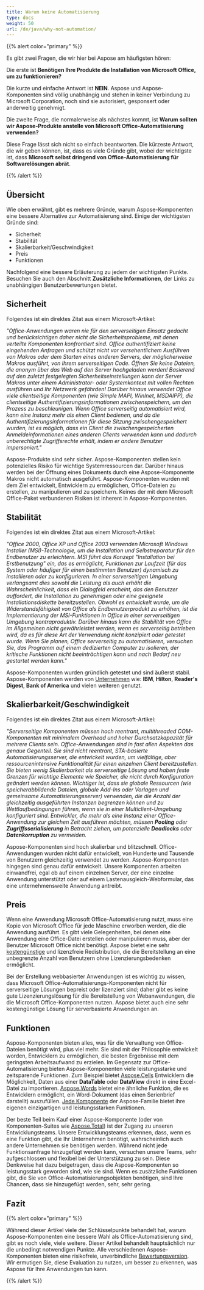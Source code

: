 ```yaml
---
title: Warum keine Automatisierung
type: docs
weight: 50
url: /de/java/why-not-automation/
---
```


{{% alert color="primary" %}} 

Es gibt zwei Fragen, die wir hier bei Aspose am häufigsten hören: 

Die erste ist **Benötigen Ihre Produkte die Installation von Microsoft Office, um zu funktionieren?** 

Die kurze und einfache Antwort ist **NEIN**. Aspose und Aspose-Komponenten sind völlig unabhängig und stehen in keiner Verbindung zu Microsoft Corporation, noch sind sie autorisiert, gesponsert oder anderweitig genehmigt. 

Die zweite Frage, die normalerweise als nächstes kommt, ist **Warum sollten wir Aspose-Produkte anstelle von Microsoft Office-Automatisierung verwenden?** 

Diese Frage lässt sich nicht so einfach beantworten. Die kürzeste Antwort, die wir geben können, ist, dass es viele Gründe gibt, wobei der wichtigste ist, dass **Microsoft selbst dringend von Office-Automatisierung für Softwarelösungen abrät**. 

{{% /alert %}} 
## **Übersicht**
Wie oben erwähnt, gibt es mehrere Gründe, warum Aspose-Komponenten eine bessere Alternative zur Automatisierung sind. Einige der wichtigsten Gründe sind: 

- Sicherheit
- Stabilität
- Skalierbarkeit/Geschwindigkeit
- Preis
- Funktionen

Nachfolgend eine bessere Erläuterung zu jedem der wichtigsten Punkte. Besuchen Sie auch den Abschnitt **Zusätzliche Informationen**, der Links zu unabhängigen Benutzerbewertungen bietet. 
## **Sicherheit**
Folgendes ist ein direktes Zitat aus einem Microsoft-Artikel: 

*"Office-Anwendungen waren nie für den serverseitigen Einsatz gedacht und berücksichtigen daher nicht die Sicherheitsprobleme, mit denen verteilte Komponenten konfrontiert sind. Office authentifiziert keine eingehenden Anfragen und schützt nicht vor versehentlichem Ausführen von Makros oder dem Starten eines anderen Servers, der möglicherweise Makros ausführt, von Ihrem serverseitigen Code. Öffnen Sie keine Dateien, die anonym über das Web auf den Server hochgeladen werden! Basierend auf den zuletzt festgelegten Sicherheitseinstellungen kann der Server Makros unter einem Administrator- oder Systemkontext mit vollen Rechten ausführen und Ihr Netzwerk gefährden! Darüber hinaus verwendet Office viele clientseitige Komponenten (wie Simple MAPI, WinInet, MSDAIPP), die clientseitige Authentifizierungsinformationen zwischenspeichern, um den Prozess zu beschleunigen. Wenn Office serverseitig automatisiert wird, kann eine Instanz mehr als einen Client bedienen, und da die Authentifizierungsinformationen für diese Sitzung zwischengespeichert wurden, ist es möglich, dass ein Client die zwischengespeicherten Anmeldeinformationen eines anderen Clients verwenden kann und dadurch unberechtigte Zugriffsrechte erhält, indem er andere Benutzer impersoniert."* 

Aspose-Produkte sind sehr sicher. Aspose-Komponenten stellen kein potenzielles Risiko für wichtige Systemressourcen dar. Darüber hinaus werden bei der Öffnung eines Dokuments durch eine Aspose-Komponente Makros nicht automatisch ausgeführt. Aspose-Komponenten wurden mit dem Ziel entwickelt, Entwicklern zu ermöglichen, Office-Dateien zu erstellen, zu manipulieren und zu speichern. Keines der mit dem Microsoft Office-Paket verbundenen Risiken ist inherent in Aspose-Komponenten. 
## **Stabilität**
Folgendes ist ein direktes Zitat aus einem Microsoft-Artikel: 

*"Office 2000, Office XP und Office 2003 verwenden Microsoft Windows Installer (MSI)-Technologie, um die Installation und Selbstreparatur für den Endbenutzer zu erleichtern. MSI führt das Konzept "Installation bei Erstbenutzung" ein, das es ermöglicht, Funktionen zur Laufzeit (für das System oder häufiger für einen bestimmten Benutzer) dynamisch zu installieren oder zu konfigurieren. In einer serverseitigen Umgebung verlangsamt dies sowohl die Leistung als auch erhöht die Wahrscheinlichkeit, dass ein Dialogfeld erscheint, das den Benutzer auffordert, die Installation zu genehmigen oder eine geeignete Installationsdiskette bereitzustellen. Obwohl es entwickelt wurde, um die Widerstandsfähigkeit von Office als Endbenutzerprodukt zu erhöhen, ist die Implementierung der MSI-Funktionen in Office in einer serverseitigen Umgebung kontraproduktiv. Darüber hinaus kann die Stabilität von Office im Allgemeinen nicht gewährleistet werden, wenn es serverseitig betrieben wird, da es für diese Art der Verwendung nicht konzipiert oder getestet wurde. Wenn Sie planen, Office serverseitig zu automatisieren, versuchen Sie, das Programm auf einem dedizierten Computer zu isolieren, der kritische Funktionen nicht beeinträchtigen kann und nach Bedarf neu gestartet werden kann."* 

Aspose-Komponenten wurden gründlich getestet und sind äußerst stabil. Aspose-Komponenten werden von [Unternehmen](https://about.aspose.com/customers) wie: **IBM**, **Hilton**, **Reader's Digest**, **Bank of America** und vielen weiteren genutzt. 
## **Skalierbarkeit/Geschwindigkeit**
Folgendes ist ein direktes Zitat aus einem Microsoft-Artikel: 

*"Serverseitige Komponenten müssen hoch reentrant, multithreaded COM-Komponenten mit minimalem Overhead und hoher Durchsatzkapazität für mehrere Clients sein. Office-Anwendungen sind in fast allen Aspekten das genaue Gegenteil. Sie sind nicht reentrant, STA-basierte Automatisierungsserver, die entwickelt wurden, um vielfältige, aber ressourcenintensive Funktionalität für einen einzelnen Client bereitzustellen. Sie bieten wenig Skalierbarkeit als serverseitige Lösung und haben feste Grenzen für wichtige Elemente wie Speicher, die nicht durch Konfiguration geändert werden können. Wichtiger ist, dass sie globale Ressourcen (wie speicherabbildende Dateien, globale Add-Ins oder Vorlagen und gemeinsame Automatisierungsserver) verwenden, die die Anzahl der gleichzeitig ausgeführten Instanzen begrenzen können und zu Wettlaufbedingungen führen, wenn sie in einer Multiclient-Umgebung konfiguriert sind. Entwickler, die mehr als eine Instanz einer Office-Anwendung zur gleichen Zeit ausführen möchten, müssen* ***Pooling*** *oder* ***Zugriffsserialisierung*** *in Betracht ziehen, um potenzielle* ***Deadlocks*** *oder* ***Datenkorruption*** *zu vermeiden.* 

Aspose-Komponenten sind hoch skalierbar und blitzschnell. Office-Anwendungen wurden nicht dafür entwickelt, von Hunderte und Tausende von Benutzern gleichzeitig verwendet zu werden. Aspose-Komponenten hingegen sind genau dafür entwickelt. Unsere Komponenten arbeiten einwandfrei, egal ob auf einem einzelnen Server, der eine einzelne Anwendung unterstützt oder auf einem Lastenausgleich-Webformular, das eine unternehmensweite Anwendung antreibt. 
## **Preis**
Wenn eine Anwendung Microsoft Office-Automatisierung nutzt, muss eine Kopie von Microsoft Office für jede Maschine erworben werden, die die Anwendung ausführt. Es gibt viele Gelegenheiten, bei denen eine Anwendung eine Office-Datei erstellen oder manipulieren muss, aber der Benutzer Microsoft Office nicht benötigt. Aspose bietet eine sehr [kostengünstige](https://purchase.aspose.com/) und lizenzfreie Redistribution, die die Bereitstellung an eine unbegrenzte Anzahl von Benutzern ohne Lizenzierungsbedenken ermöglicht. 

Bei der Erstellung webbasierter Anwendungen ist es wichtig zu wissen, dass Microsoft Office-Automatisierungs-Komponenten nicht für serverseitige Lösungen bepreist oder lizenziert sind; daher gibt es keine gute Lizenzierungslösung für die Bereitstellung von Webanwendungen, die die Microsoft Office-Komponenten nutzen. Aspose bietet auch eine sehr kostengünstige Lösung für serverbasierte Anwendungen an. 
## **Funktionen**
Aspose-Komponenten bieten alles, was für die Verwaltung von Office-Dateien benötigt wird, plus viel mehr. Sie sind mit der Philosophie entwickelt worden, Entwicklern zu ermöglichen, die besten Ergebnisse mit dem geringsten Arbeitsaufwand zu erzielen. Im Gegensatz zur Office-Automatisierung bieten Aspose-Komponenten viele leistungsstarke und zeitsparende Funktionen. Zum Beispiel bietet [Aspose.Cells](https://products.aspose.com/cells/java/) Entwicklern die Möglichkeit, Daten aus einer **DataTable** oder **DataView** direkt in eine Excel-Datei zu importieren. [Aspose.Words](https://products.aspose.com/words/java/) bietet eine ähnliche Funktion, die es Entwicklern ermöglicht, ein Word-Dokument (das einen Serienbrief darstellt) auszufüllen. [Jede Komponente](https://products.aspose.com/total/java/) der Aspose-Familie bietet ihre eigenen einzigartigen und leistungsstarken Funktionen. 

Der beste Teil beim Kauf einer Aspose-Komponente (oder von Komponenten-Suites wie [Aspose.Total](https://products.aspose.com/total/java/)) ist der Zugang zu unseren Entwicklungsteams. Unsere Entwicklungsteams erkennen, dass, wenn es eine Funktion gibt, die Ihr Unternehmen benötigt, wahrscheinlich auch andere Unternehmen sie benötigen werden. Während nicht jede Funktionsanfrage hinzugefügt werden kann, versuchen unsere Teams, sehr aufgeschlossen und flexibel bei der Unterstützung zu sein. Diese Denkweise hat dazu beigetragen, dass die Aspose-Komponenten so leistungsstark geworden sind, wie sie sind. Wenn es zusätzliche Funktionen gibt, die Sie von Office-Automatisierungsobjekten benötigen, sind Ihre Chancen, dass sie hinzugefügt werden, sehr, sehr gering. 
## **Fazit**
{{% alert color="primary" %}} 

Während dieser Artikel viele der Schlüsselpunkte behandelt hat, warum Aspose-Komponenten eine bessere Wahl als Office-Automatisierung sind, gibt es noch viele, viele weitere. Dieser Artikel behandelt hauptsächlich nur die unbedingt notwendigen Punkte. Alle verschiedenen Aspose-Komponenten bieten eine risikofreie, unverbindliche [Bewertungsversion](https://downloads.aspose.com/slides/java). Wir ermutigen Sie, diese Evaluation zu nutzen, um besser zu erkennen, was Aspose für Ihre Anwendungen tun kann. 

{{% /alert %}} 